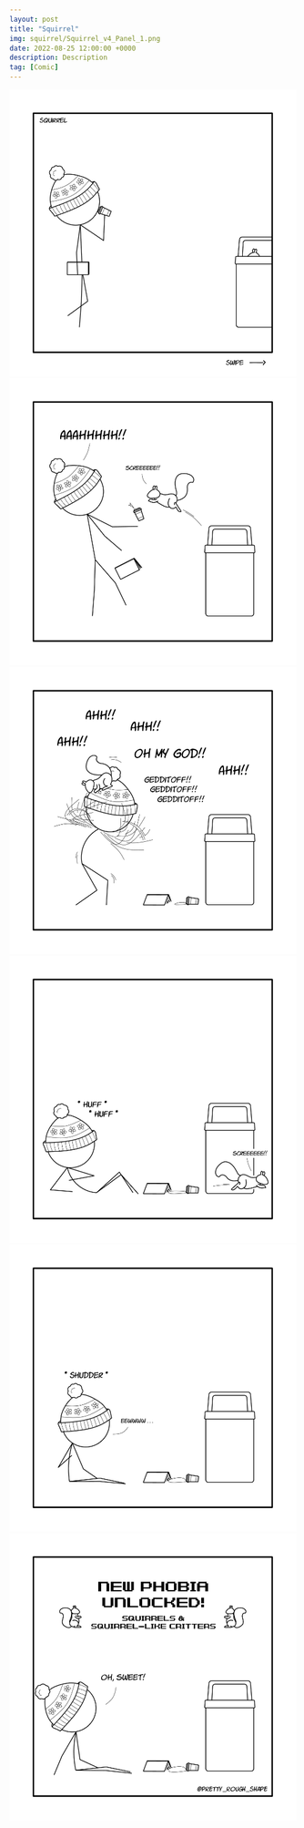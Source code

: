 ```yaml
---
layout: post
title: "Squirrel"
img: squirrel/Squirrel_v4_Panel_1.png
date: 2022-08-25 12:00:00 +0000
description: Description
tag: [Comic]
---
```


![](../assets/img/squirrel/Squirrel_v4_Panel_1.png)
![](../assets/img/squirrel/Squirrel_v4_Panel_2.png)
![](../assets/img/squirrel/Squirrel_v4_Panel_3.png)
![](../assets/img/squirrel/Squirrel_v4_Panel_4.png)
![](../assets/img/squirrel/Squirrel_v4_Panel_5.png)
![](../assets/img/squirrel/Squirrel_v4_Panel_6.png)
